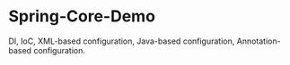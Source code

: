 # Spring-Core-Demo
DI, IoC, XML-based configuration, Java-based configuration, Annotation-based configuration.
